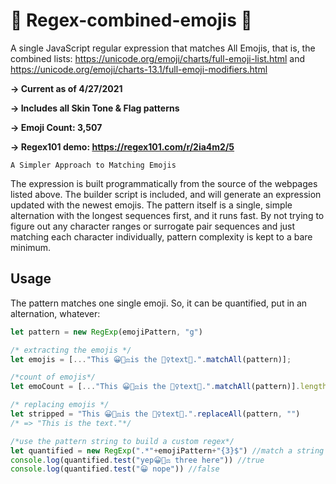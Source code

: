 # 🤠  Regex-combined-emojis 🧐
A single JavaScript regular expression that matches All Emojis, that is, the combined lists:
https://unicode.org/emoji/charts/full-emoji-list.html and https://unicode.org/emoji/charts-13.1/full-emoji-modifiers.html

**-> Current as of 4/27/2021**

**-> Includes all Skin Tone & Flag patterns**

**-> Emoji Count: 3,507**

**-> Regex101 demo: https://regex101.com/r/2ia4m2/5**


```A Simpler Approach to Matching Emojis```


The expression is built programmatically from the source of the webpages listed above. The builder script is included, and will generate an expression updated with the newest emojis. 
The pattern itself is a single, simple alternation with the longest sequences first, and it runs fast.  By not trying to figure out any character ranges or surrogate pair sequences and just matching each character individually, pattern complexity is kept to a bare minimum.

## Usage

The pattern matches one single emoji.  So, it can be quantified, put in an alternation, whatever:


```javascript
let pattern = new RegExp(emojiPattern, "g")

/* extracting the emojis */
let emojis = [..."This 😀👩‍⚖️is the 🧗‍♀️text🥣.".matchAll(pattern)];

/*count of emojis*/
let emoCount = [..."This 😀👩‍⚖️is the 🧗‍♀️text🥣.".matchAll(pattern)].length

/* replacing emojis */
let stripped = "This 😀👩‍⚖️is the 🧗‍♀️text🥣.".replaceAll(pattern, "")
/* => "This is the text."*/

/*use the pattern string to build a custom regex*/
let quantified = new RegExp(".*"+emojiPattern+"{3}$") //match a string ending in 3 emojis
console.log(quantified.test("yep😀👩‍⚖️ three here")) //true
console.log(quantified.test("😀 nope")) //false   
```
